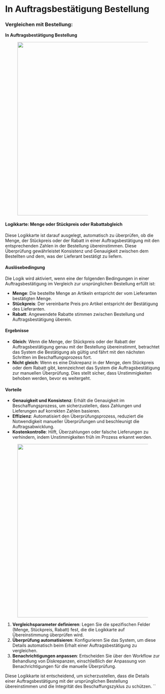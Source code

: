# In Auftragsbestätigung Bestellung

### Vergleichen mit Bestellung:&#x20;

**In Auftragsbestätigung Bestellung**

<figure><img src="https://lh7-us.googleusercontent.com/glQHETatKah-1YugeLqBb7Jim6lNJxuarRv-KEMv4NPzFfcjSm6mVhTMdI30nxdJ0SHXZ55Oup6KH7K-J6IxjUOiG0wxUX8toAaCopgBJwPyr94CPjoKuauNTmoHGGhg6f3gwHD39W7gpvijg4LQVJ4" alt="" width="563"><figcaption></figcaption></figure>

#### Logikkarte: Menge oder Stückpreis oder Rabattabgleich

Diese Logikkarte ist darauf ausgelegt, automatisch zu überprüfen, ob die Menge, der Stückpreis oder der Rabatt in einer Auftragsbestätigung mit den entsprechenden Zahlen in der Bestellung übereinstimmen. Diese Überprüfung gewährleistet Konsistenz und Genauigkeit zwischen dem Bestellten und dem, was der Lieferant bestätigt zu liefern.

#### Auslösebedingung

Die Logik wird aktiviert, wenn eine der folgenden Bedingungen in einer Auftragsbestätigung im Vergleich zur ursprünglichen Bestellung erfüllt ist:

* **Menge**: Die bestellte Menge an Artikeln entspricht der vom Lieferanten bestätigten Menge.
* **Stückpreis**: Der vereinbarte Preis pro Artikel entspricht der Bestätigung des Lieferanten.
* **Rabatt**: Angewendete Rabatte stimmen zwischen Bestellung und Auftragsbestätigung überein.

#### Ergebnisse

* **Gleich**: Wenn die Menge, der Stückpreis oder der Rabatt der Auftragsbestätigung genau mit der Bestellung übereinstimmt, betrachtet das System die Bestätigung als gültig und fährt mit den nächsten Schritten im Beschaffungsprozess fort.
* **Nicht gleich**: Wenn es eine Diskrepanz in der Menge, dem Stückpreis oder dem Rabatt gibt, kennzeichnet das System die Auftragsbestätigung zur manuellen Überprüfung. Dies stellt sicher, dass Unstimmigkeiten behoben werden, bevor es weitergeht.

#### Vorteile

* **Genauigkeit und Konsistenz**: Erhält die Genauigkeit im Beschaffungsprozess, um sicherzustellen, dass Zahlungen und Lieferungen auf korrekten Zahlen basieren.
* **Effizienz**: Automatisiert den Überprüfungsprozess, reduziert die Notwendigkeit manueller Überprüfungen und beschleunigt die Auftragsabwicklung.
* **Kostenkontrolle**: Hilft, Überzahlungen oder falsche Lieferungen zu verhindern, indem Unstimmigkeiten früh im Prozess erkannt werden.

<figure><img src="https://lh7-us.googleusercontent.com/DRTMJxJ9XLeC5zWSU8QuZwPLkqHzmCUm9RwiUZIkcc8pVxMZsxLv56dX9spzqr7KeDkTigbeBX2DvAZRe-6MdqOgAnrO-QPnCbi4e6hP4--P_O0A0DSoQJxjGeefOS1p6GuXHs1YXv-A73DXYaE8qlI" alt="" width="563"><figcaption></figcaption></figure>

1. **Vergleichsparameter definieren**: Legen Sie die spezifischen Felder (Menge, Stückpreis, Rabatt) fest, die die Logikkarte auf Übereinstimmung überprüfen wird.
2. **Überprüfung automatisieren**: Konfigurieren Sie das System, um diese Details automatisch beim Erhalt einer Auftragsbestätigung zu vergleichen.
3. **Benachrichtigungen anpassen**: Entscheiden Sie über den Workflow zur Behandlung von Diskrepanzen, einschließlich der Anpassung von Benachrichtigungen für die manuelle Überprüfung.

Diese Logikkarte ist entscheidend, um sicherzustellen, dass die Details einer Auftragsbestätigung mit der ursprünglichen Bestellung übereinstimmen und die Integrität des Beschaffungszyklus zu schützen. \`\`
